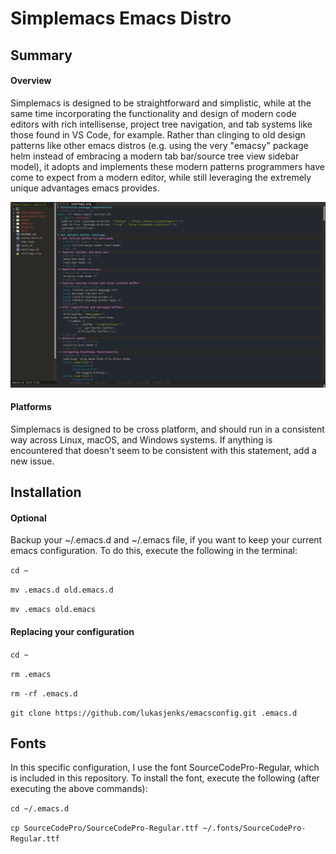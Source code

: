 # Simplemacs Emacs Distro

## Summary

#### Overview
Simplemacs is designed to be straightforward and simplistic, while at the same time incorporating the functionality and design of modern code editors with rich intellisense, project tree navigation, and tab systems like those found in VS Code, for example. Rather than clinging to old design patterns like other emacs distros (e.g. using the very "emacsy" package helm instead of embracing a modern tab bar/source tree view sidebar model), it adopts and implements these modern patterns programmers have come to expect from a modern editor, while still leveraging the extremely unique advantages emacs provides. 

![alt](https://github.com/lukasjenks/simplemacs/blob/master/docs/simplemacs.png)

#### Platforms
Simplemacs is designed to be cross platform, and should run in a consistent way across Linux, macOS, and Windows systems. If anything is encountered that doesn't seem to be consistent with this statement, add a new issue.

## Installation

#### Optional
Backup your ~/.emacs.d and ~/.emacs file, if you want to keep your current emacs configuration.
To do this, execute the following in the terminal:

`cd ~`

`mv .emacs.d old.emacs.d`

`mv .emacs old.emacs`

#### Replacing your configuration

`cd ~`

`rm .emacs`

`rm -rf .emacs.d`

`git clone https://github.com/lukasjenks/emacsconfig.git .emacs.d`

## Fonts
In this specific configuration, I use the font SourceCodePro-Regular,
which is included in this repository. To install the font, execute
the following (after executing the above commands):

`cd ~/.emacs.d`

`cp SourceCodePro/SourceCodePro-Regular.ttf ~/.fonts/SourceCodePro-Regular.ttf`
